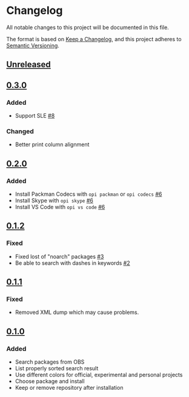 # Changelog

All notable changes to this project will be documented in this file.

The format is based on [Keep a Changelog](https://keepachangelog.com/en/1.0.0/),
and this project adheres to [Semantic Versioning](https://semver.org/spec/v2.0.0.html).

## [Unreleased]

## [0.3.0]

### Added

- Support SLE [#8](https://github.com/openSUSE-zh/opi/issues/8)

### Changed

- Better print column alignment

## [0.2.0]

### Added

- Install Packman Codecs with `opi packman` or `opi codecs` [#6](https://github.com/openSUSE-zh/opi/issues/6)
- Install Skype with `opi skype` [#6](https://github.com/openSUSE-zh/opi/issues/6)
- Install VS Code with `opi vs code` [#6](https://github.com/openSUSE-zh/opi/issues/6)

## [0.1.2]

### Fixed

- Fixed lost of "noarch" packages [#3](https://github.com/openSUSE-zh/opi/issues/3)
- Be able to search with dashes in keywords [#2](https://github.com/openSUSE-zh/opi/issues/3)

## [0.1.1]

### Fixed

- Removed XML dump which may cause problems.

## [0.1.0]

### Added

- Search packages from OBS
- List properly sorted search result
- Use different colors for official, experimental and personal projects
- Choose package and install
- Keep or remove repository after installation

[Unreleased]: https://github.com/openSUSE-zh/opi/compare/v0.3.0...HEAD
[0.3.0]: https://github.com/openSUSE-zh/opi/compare/v0.2.0...v0.3.0
[0.2.0]: https://github.com/openSUSE-zh/opi/compare/v0.1.2...v0.2.0
[0.1.2]: https://github.com/openSUSE-zh/opi/compare/v0.1.1...v0.1.2
[0.1.1]: https://github.com/openSUSE-zh/opi/compare/v0.1.0...v0.1.1
[0.1.0]: https://github.com/openSUSE-zh/opi/releases/tag/v0.1.0
